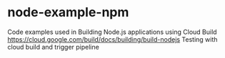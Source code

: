 # node-example-npm
Code examples used in Building Node.js applications using Cloud Build
https://cloud.google.com/build/docs/building/build-nodejs
Testing with cloud build and trigger pipeline

